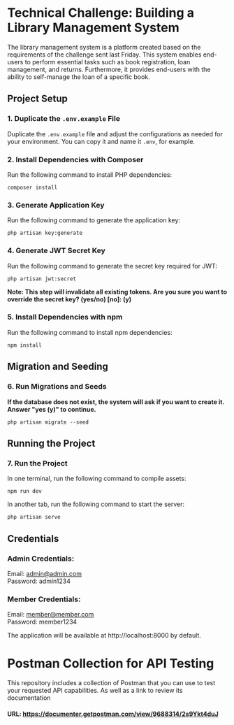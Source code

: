 # Technical Challenge: Building a Library Management System

The library management system is a platform created based on the requirements of the challenge sent last Friday. This system enables end-users to perform essential tasks such as book registration, loan management, and returns. Furthermore, it provides end-users with the ability to self-manage the loan of a specific book.
## Project Setup

### 1. Duplicate the `.env.example` File

Duplicate the `.env.example` file and adjust the configurations as needed for your environment. You can copy it and name it `.env`, for example.

### 2. Install Dependencies with Composer

Run the following command to install PHP dependencies: <br>

`composer install`

### 3. Generate Application Key
Run the following command to generate the application key: <br>

`php artisan key:generate`

### 4. Generate JWT Secret Key
Run the following command to generate the secret key required for JWT: <br>

`php artisan jwt:secret`

**Note: This step will invalidate all existing tokens. Are you sure you want to override the secret key? (yes/no) [no]: (y)**

### 5. Install Dependencies with npm
Run the following command to install npm dependencies:

`npm install`

## Migration and Seeding

### 6. Run Migrations and Seeds
**If the database does not exist, the system will ask if you want to create it. Answer "yes (y)" to continue.**

`php artisan migrate --seed`

## Running the Project
### 7. Run the Project

In one terminal, run the following command to compile assets:

`npm run dev`

In another tab, run the following command to start the server:

`php artisan serve`

## Credentials
### Admin Credentials:

Email: admin@admin.com <br>
Password: admin1234

### Member Credentials:

Email: member@member.com <br>
Password: member1234

The application will be available at http://localhost:8000 by default.

# Postman Collection for API Testing
This repository includes a collection of Postman that you can use to test your requested API capabilities. As well as a link to review its documentation
#### URL: https://documenter.getpostman.com/view/9688314/2s9Ykt4duJ